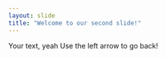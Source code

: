 ```yaml
---
layout: slide
title: "Welcome to our second slide!"
---
```

Your text, yeah
Use the left arrow to go back!
